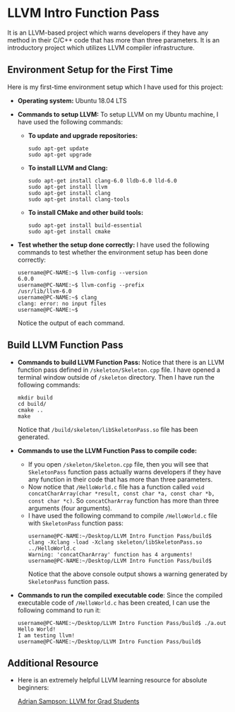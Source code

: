 # LLVM Intro Function Pass
It is an LLVM-based project which warns developers if they have any method in their C/C++ code that has more than three parameters. It is an introductory project which utilizes LLVM compiler infrastructure.

## Environment Setup for the First Time
Here is my first-time environment setup which I have used for this project:
- **Operating system:** Ubuntu 18.04 LTS

- **Commands to setup LLVM:** To setup LLVM on my Ubuntu machine, I have used the following commands:
  - **To update and upgrade repositories:**
    ```console
    sudo apt-get update
    sudo apt-get upgrade
    ```
  - **To install LLVM and Clang:**
    ```console
    sudo apt-get install clang-6.0 lldb-6.0 lld-6.0
    sudo apt-get install llvm
    sudo apt-get install clang
    sudo apt-get install clang-tools
    ```
  - **To install CMake and other build tools:**
    ```console
    sudo apt-get install build-essential
    sudo apt-get install cmake
    ```

- **Test whether the setup done correctly:** I have used the following commands to test whether the environment setup has been done correctly: 
    ```console
    username@PC-NAME:~$ llvm-config --version
    6.0.0
    username@PC-NAME:~$ llvm-config --prefix
    /usr/lib/llvm-6.0
    username@PC-NAME:~$ clang
    clang: error: no input files
    username@PC-NAME:~$ 
    ```
    Notice the output of each command.

## Build LLVM Function Pass
- **Commands to build LLVM Function Pass:** Notice that there is an LLVM function pass defined in `/skeleton/Skeleton.cpp` file. I have opened a terminal window outside of `/skeleton` directory. Then I have run the following commands:
    ```console
    mkdir build
    cd build/
    cmake ..
    make
    ```
    Notice that `/build/skeleton/libSkeletonPass.so` file has been generated.

- **Commands to use the LLVM Function Pass to compile code:**
  - If you open `/skeleton/Skeleton.cpp` file, then you will see that `SkeletonPass` function pass actually warns developers if they have any function in their code that has more than three parameters.
  - Now notice that `/HelloWorld.c` file has a function called `void concatCharArray(char *result, const char *a, const char *b, const char *c)`. So `concatCharArray` function has more than three arguments (four arguments).
  - I have used the following command to compile `/HelloWorld.c` file with `SkeletonPass` function pass:
    ```console
    username@PC-NAME:~/Desktop/LLVM Intro Function Pass/build$ clang -Xclang -load -Xclang skeleton/libSkeletonPass.so ../HelloWorld.c
    Warning: 'concatCharArray' function has 4 arguments!
    username@PC-NAME:~/Desktop/LLVM Intro Function Pass/build$ 
    ```
    Notice that the above console output shows a warning generated by `SkeletonPass` function pass.

- **Commands to run the compiled executable code**: Since the compiled executable code of `/HelloWorld.c` has been created, I can use the following command to run it:
    ```console
    username@PC-NAME:~/Desktop/LLVM Intro Function Pass/build$ ./a.out 
    Hello World!
    I am testing llvm!
    username@PC-NAME:~/Desktop/LLVM Intro Function Pass/build$ 
    ```

## Additional Resource
- Here is an extremely helpful LLVM learning resource for absolute beginners:

  [Adrian Sampson: LLVM for Grad Students](http://www.cs.cornell.edu/~asampson/blog/llvm.html)
